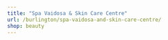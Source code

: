 ```yaml
---
title: "Spa Vaidosa & Skin Care Centre"
url: /burlington/spa-vaidosa-and-skin-care-centre/
shop: beauty
---
```

